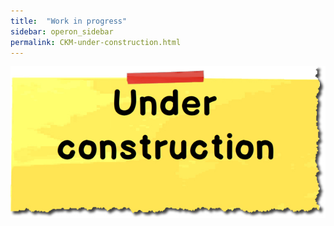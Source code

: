 ```yaml
---
title:  "Work in progress"
sidebar: operon_sidebar
permalink: CKM-under-construction.html
---
```


<img src="\images/construction.jpg" alt="Under construction">
